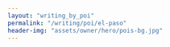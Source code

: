 ```yaml
---
layout: "writing_by_poi"
permalink: "/writing/poi/el-paso"
header-img: "assets/owner/hero/pois-bg.jpg"
---
```

